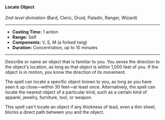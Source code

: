 #### Locate Object
*2nd-level divination* (Bard, Cleric, Druid, Paladin, Ranger, Wizard)
___
- **Casting Time:** 1 action
- **Range:** Self
- **Components:** V, S, M (a forked twig)
- **Duration:** Concentration, up to 10 minutes
---
Describe or name an object that is familiar to you. You sense the direction to the object's location, as long as that object is within 1,000 feet of you. If the object is in motion, you know the direction of its movement.

The spell can locate a specific object known to you, as long as you have seen it up close—within 30 feet—at least once. Alternatively, the spell can locate the nearest object of a particular kind, such as a certain kind of apparel, jewelry, furniture, tool, or weapon.

This spell can't locate an object if any thickness of lead, even a thin sheet, blocks a direct path between you and the object.
